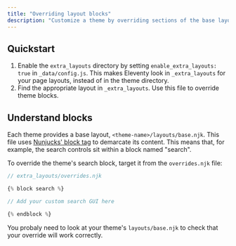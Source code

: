 ```yaml
---
title: "Overriding layout blocks"
description: "Customize a theme by overriding sections of the base layout."
---
```



## Quickstart

1. Enable the `extra_layouts` directory by setting `enable_extra_layouts: true` in `_data/config.js`. This makes Eleventy look in `_extra_layouts` for your page layouts, instead of in the theme directory.
2. Find the appropriate layout in `_extra_layouts`. Use this file to override theme blocks.

## Understand blocks

Each theme provides a base layout, `<theme-name>/layouts/base.njk`. This file uses [Nunjucks' block tag](https://mozilla.github.io/nunjucks/templating.html#block) to demarcate its content. This means that, for example, the search controls sit within a block named "search".

To override the theme's search block, target it from the `overrides.njk` file:

```js
// extra_layouts/overrides.njk

{% block search %}

// Add your custom search GUI here

{% endblock %}
```

You probaly need to look at your theme's `layouts/base.njk` to check that your override will work correctly.